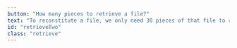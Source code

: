 ```yaml
---
button: "How many pieces to retrieve a file?"
text: "To reconstitute a file, we only need 30 pieces of that file to retrieve it."
id: "retrieveTwo"
class: "retrieve"
---
```

